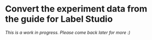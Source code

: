 # Convert the experiment data from the guide for Label Studio

_This is a work in progress. Please come back later for more :)_

